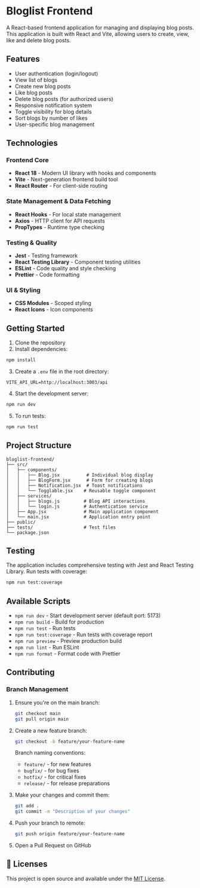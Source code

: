 # Bloglist Frontend

A React-based frontend application for managing and displaying blog posts. This application is built with React and Vite, allowing users to create, view, like and delete blog posts.

## Features

- User authentication (login/logout)
- View list of blogs
- Create new blog posts
- Like blog posts
- Delete blog posts (for authorized users)
- Responsive notification system
- Toggle visibility for blog details
- Sort blogs by number of likes
- User-specific blog management

## Technologies

### Frontend Core

- **React 18** - Modern UI library with hooks and components
- **Vite** - Next-generation frontend build tool
- **React Router** - For client-side routing

### State Management & Data Fetching

- **React Hooks** - For local state management
- **Axios** - HTTP client for API requests
- **PropTypes** - Runtime type checking

### Testing & Quality

- **Jest** - Testing framework
- **React Testing Library** - Component testing utilities
- **ESLint** - Code quality and style checking
- **Prettier** - Code formatting

### UI & Styling

- **CSS Modules** - Scoped styling
- **React Icons** - Icon components

## Getting Started

1. Clone the repository
2. Install dependencies:

```sh
npm install
```

3. Create a `.env` file in the root directory:

```
VITE_API_URL=http://localhost:3003/api
```

4. Start the development server:

```sh
npm run dev
```

5. To run tests:

```sh
npm run test
```

## Project Structure

```
bloglist-frontend/
├── src/
│   ├── components/
│   │   ├── Blog.jsx          # Individual blog display
│   │   ├── BlogForm.jsx      # Form for creating blogs
│   │   ├── Notification.jsx  # Toast notifications
│   │   └── Togglable.jsx    # Reusable toggle component
│   ├── services/
│   │   ├── blogs.js         # Blog API interactions
│   │   └── login.js         # Authentication service
│   ├── App.jsx              # Main application component
│   └── main.jsx             # Application entry point
├── public/
├── tests/                   # Test files
└── package.json
```

## Testing

The application includes comprehensive testing with Jest and React Testing Library. Run tests with coverage:

```sh
npm run test:coverage
```

## Available Scripts

- `npm run dev` - Start development server (default port: 5173)
- `npm run build` - Build for production
- `npm run test` - Run tests
- `npm run test:coverage` - Run tests with coverage report
- `npm run preview` - Preview production build
- `npm run lint` - Run ESLint
- `npm run format` - Format code with Prettier

## Contributing

### Branch Management

1. Ensure you're on the main branch:

   ```bash
   git checkout main
   git pull origin main
   ```

2. Create a new feature branch:

   ```bash
   git checkout -b feature/your-feature-name
   ```

   Branch naming conventions:

   - `feature/` - for new features
   - `bugfix/` - for bug fixes
   - `hotfix/` - for critical fixes
   - `release/` - for release preparations

3. Make your changes and commit them:

   ```bash
   git add .
   git commit -m "Description of your changes"
   ```

4. Push your branch to remote:

   ```bash
   git push origin feature/your-feature-name
   ```

5. Open a Pull Request on GitHub

## 📄 Licenses

This project is open source and available under the [MIT License](LICENSE).
